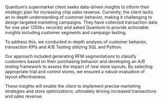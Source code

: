 Quantium’s supermarket client seeks data-driven insights to inform their strategic plan for increasing chip sales revenue. Currently, the client lacks an in-depth understanding of customer behavior, making it challenging to design targeted marketing campaigns. 
They have collected transaction data for one year (250k+ records) and asked Quantium to provide actionable insights including customer segments and campaign testing.

To address this, we conducted in-depth analysis of customer behavior, transaction KPIs and A/B Testing utilizing SQL and Python. 

Our approach included generating RFM segmentations to classify customers based on their purchasing behavior and developing an A/B testing framework to assess the impact of new store layouts. By selecting appropriate trial and control stores, we ensured a robust evaluation of layout effectiveness.

These insights will enable the client to implement precise marketing strategies and store optimizations, ultimately driving increased transactions and sales revenue.
